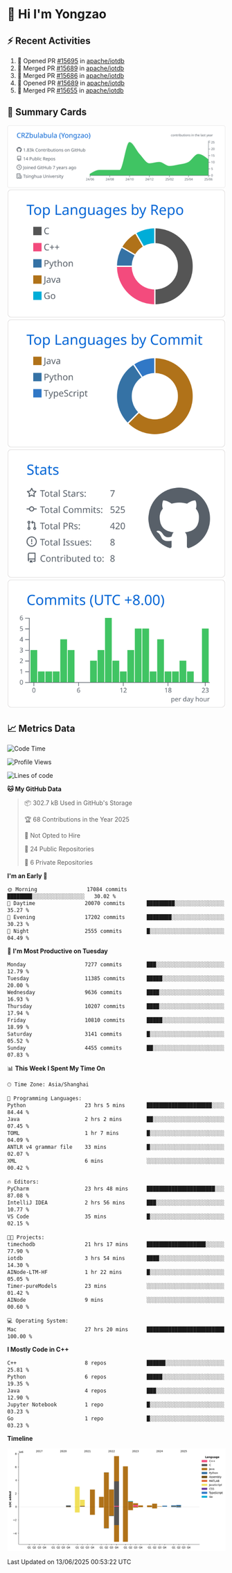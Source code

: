 # 👋 Hi I'm Yongzao

## ⚡ Recent Activities
<!--START_SECTION:activity-->
1. 💪 Opened PR [#15695](https://github.com/apache/iotdb/pull/15695) in [apache/iotdb](https://github.com/apache/iotdb)
2. 🎉 Merged PR [#15689](https://github.com/apache/iotdb/pull/15689) in [apache/iotdb](https://github.com/apache/iotdb)
3. 🎉 Merged PR [#15686](https://github.com/apache/iotdb/pull/15686) in [apache/iotdb](https://github.com/apache/iotdb)
4. 💪 Opened PR [#15689](https://github.com/apache/iotdb/pull/15689) in [apache/iotdb](https://github.com/apache/iotdb)
5. 🎉 Merged PR [#15655](https://github.com/apache/iotdb/pull/15655) in [apache/iotdb](https://github.com/apache/iotdb)
<!--END_SECTION:activity-->

## 🎑 Summary Cards

[![](https://raw.githubusercontent.com/CRZbulabula/CRZbulabula/main/profile-summary-card-output/github/0-profile-details.svg)](https://github.com/vn7n24fzkq/github-profile-summary-cards)
[![](https://raw.githubusercontent.com/CRZbulabula/CRZbulabula/main/profile-summary-card-output/github/1-repos-per-language.svg)](https://github.com/vn7n24fzkq/github-profile-summary-cards) [![](https://raw.githubusercontent.com/CRZbulabula/CRZbulabula/main/profile-summary-card-output/github/2-most-commit-language.svg)](https://github.com/vn7n24fzkq/github-profile-summary-cards)
[![](https://raw.githubusercontent.com/CRZbulabula/CRZbulabula/main/profile-summary-card-output/github/3-stats.svg)](https://github.com/vn7n24fzkq/github-profile-summary-cards) [![](https://raw.githubusercontent.com/CRZbulabula/CRZbulabula/main/profile-summary-card-output/github/4-productive-time.svg)](https://github.com/vn7n24fzkq/github-profile-summary-cards)

## 📈 Metrics Data

<!--START_SECTION:waka-->
![Code Time](http://img.shields.io/badge/Code%20Time-924%20hrs%2046%20mins-blue)

![Profile Views](http://img.shields.io/badge/Profile%20Views-0-blue)

![Lines of code](https://img.shields.io/badge/From%20Hello%20World%20I%27ve%20Written-32.6%20million%20lines%20of%20code-blue)

**🐱 My GitHub Data** 

> 📦 302.7 kB Used in GitHub's Storage 
 > 
> 🏆 68 Contributions in the Year 2025
 > 
> 🚫 Not Opted to Hire
 > 
> 📜 24 Public Repositories 
 > 
> 🔑 6 Private Repositories 
 > 
**I'm an Early 🐤** 

```text
🌞 Morning                17084 commits       ████████░░░░░░░░░░░░░░░░░   30.02 % 
🌆 Daytime                20070 commits       █████████░░░░░░░░░░░░░░░░   35.27 % 
🌃 Evening                17202 commits       ████████░░░░░░░░░░░░░░░░░   30.23 % 
🌙 Night                  2555 commits        █░░░░░░░░░░░░░░░░░░░░░░░░   04.49 % 
```
📅 **I'm Most Productive on Tuesday** 

```text
Monday                   7277 commits        ███░░░░░░░░░░░░░░░░░░░░░░   12.79 % 
Tuesday                  11385 commits       █████░░░░░░░░░░░░░░░░░░░░   20.00 % 
Wednesday                9636 commits        ████░░░░░░░░░░░░░░░░░░░░░   16.93 % 
Thursday                 10207 commits       ████░░░░░░░░░░░░░░░░░░░░░   17.94 % 
Friday                   10810 commits       █████░░░░░░░░░░░░░░░░░░░░   18.99 % 
Saturday                 3141 commits        █░░░░░░░░░░░░░░░░░░░░░░░░   05.52 % 
Sunday                   4455 commits        ██░░░░░░░░░░░░░░░░░░░░░░░   07.83 % 
```


📊 **This Week I Spent My Time On** 

```text
🕑︎ Time Zone: Asia/Shanghai

💬 Programming Languages: 
Python                   23 hrs 5 mins       █████████████████████░░░░   84.44 % 
Java                     2 hrs 2 mins        ██░░░░░░░░░░░░░░░░░░░░░░░   07.45 % 
TOML                     1 hr 7 mins         █░░░░░░░░░░░░░░░░░░░░░░░░   04.09 % 
ANTLR v4 grammar file    33 mins             █░░░░░░░░░░░░░░░░░░░░░░░░   02.07 % 
XML                      6 mins              ░░░░░░░░░░░░░░░░░░░░░░░░░   00.42 % 

🔥 Editors: 
PyCharm                  23 hrs 48 mins      ██████████████████████░░░   87.08 % 
IntelliJ IDEA            2 hrs 56 mins       ███░░░░░░░░░░░░░░░░░░░░░░   10.77 % 
VS Code                  35 mins             █░░░░░░░░░░░░░░░░░░░░░░░░   02.15 % 

🐱‍💻 Projects: 
timechodb                21 hrs 17 mins      ███████████████████░░░░░░   77.90 % 
iotdb                    3 hrs 54 mins       ████░░░░░░░░░░░░░░░░░░░░░   14.30 % 
AINode-LTM-HF            1 hr 22 mins        █░░░░░░░░░░░░░░░░░░░░░░░░   05.05 % 
Timer-pureModels         23 mins             ░░░░░░░░░░░░░░░░░░░░░░░░░   01.42 % 
AINode                   9 mins              ░░░░░░░░░░░░░░░░░░░░░░░░░   00.60 % 

💻 Operating System: 
Mac                      27 hrs 20 mins      █████████████████████████   100.00 % 
```

**I Mostly Code in C++** 

```text
C++                      8 repos             ██████░░░░░░░░░░░░░░░░░░░   25.81 % 
Python                   6 repos             █████░░░░░░░░░░░░░░░░░░░░   19.35 % 
Java                     4 repos             ███░░░░░░░░░░░░░░░░░░░░░░   12.90 % 
Jupyter Notebook         1 repo              █░░░░░░░░░░░░░░░░░░░░░░░░   03.23 % 
Go                       1 repo              █░░░░░░░░░░░░░░░░░░░░░░░░   03.23 % 
```



**Timeline**

![Lines of Code chart](https://raw.githubusercontent.com/CRZbulabula/CRZbulabula/main/assets/bar_graph.png)


 Last Updated on 13/06/2025 00:53:22 UTC
<!--END_SECTION:waka-->

